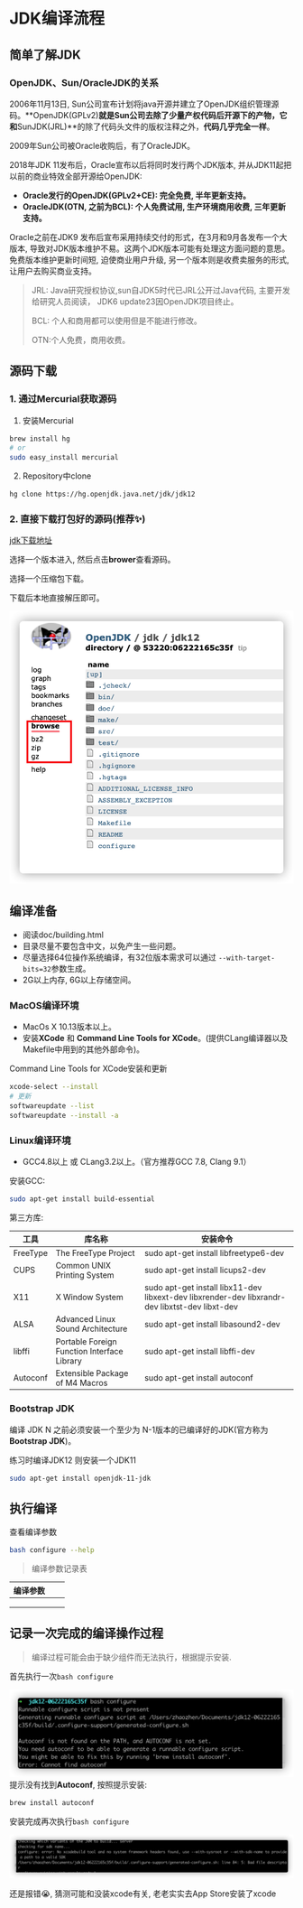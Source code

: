 # JDK编译流程



## 简单了解JDK

### OpenJDK、Sun/OracleJDK的关系

2006年11月13日, Sun公司宣布计划将java开源并建立了OpenJDK组织管理源码。**OpenJDK(GPLv2)**就是Sun公司去除了少量产权代码后开源下的产物，它和**SunJDK(JRL)**的除了代码头文件的版权注释之外，**代码几乎完全一样**。

2009年Sun公司被Oracle收购后，有了OracleJDK。

2018年JDK 11发布后，Oracle宣布以后将同时发行两个JDK版本, 并从JDK11起把以前的商业特效全部开源给OpenJDK:

- **Oracle发行的OpenJDK(GPLv2+CE): 完全免费, 半年更新支持。**
- **OracleJDK(OTN, 之前为BCL): 个人免费试用, 生产环境商用收费, 三年更新支持。**

Oracle之前在JDK9 发布后宣布采用持续交付的形式，在3月和9月各发布一个大版本, 导致对JDK版本维护不易。这两个JDK版本可能有处理这方面问题的意思。免费版本维护更新时间短, 迫使商业用户升级, 另一个版本则是收费卖服务的形式, 让用户去购买商业支持。

> JRL: Java研究授权协议,sun自JDK5时代已JRL公开过Java代码, 主要开发给研究人员阅读， JDK6 update23因OpenJDK项目终止。
>
> BCL: 个人和商用都可以使用但是不能进行修改。
>
> OTN:个人免费，商用收费。



## 源码下载

### 1. 通过Mercurial获取源码

1. 安装Mercurial

```bash
brew install hg
# or
sudo easy_install mercurial
```



2. Repository中clone

```bash
hg clone https://hg.openjdk.java.net/jdk/jdk12
```



### 2. 直接下载打包好的源码(推荐✨)

[jdk下载地址](https://hg.openjdk.java.net/jdk)

选择一个版本进入, 然后点击**brower**查看源码。

选择一个压缩包下载。

下载后本地直接解压即可。

![image-20210907220813653](JDK%E7%BC%96%E8%AF%91%E6%B5%81%E7%A8%8B.assets/image-20210907220813653-1024121.png)



## 编译准备

- 阅读doc/building.html
- 目录尽量不要包含中文，以免产生一些问题。
- 尽量选择64位操作系统编译，有32位版本需求可以通过 ``--with-target-bits=32``参数生成。
- 2G以上内存, 6G以上存储空间。

### MacOS编译环境

- MacOs X 10.13版本以上。
- 安装**XCode** 和 **Command Line Tools for XCode**。(提供CLang编译器以及Makefile中用到的其他外部命令)。

Command Line Tools for XCode安装和更新

```bash
xcode-select --install
# 更新
softwareupdate --list
softwareupdate --install -a
```
### Linux编译环境

- GCC4.8以上 或 CLang3.2以上。（官方推荐GCC 7.8, Clang 9.1）

安装GCC:

```bash
sudo apt-get install build-essential
```

第三方库:

| 工具     | 库名称                                      | 安装命令                                                     |
| -------- | ------------------------------------------- | ------------------------------------------------------------ |
| FreeType | The FreeType Project                        | sudo apt-get install libfreetype6-dev                        |
| CUPS     | Common UNIX Printing System                 | sudo apt-get install licups2-dev                             |
| X11      | X Window System                             | sudo apt-get install libx11-dev libxext-dev libxrender-dev libxrandr-dev libxtst-dev libxt-dev |
| ALSA     | Advanced Linux Sound Architecture           | sudo apt-get install libasound2-dev                          |
| libffi   | Portable Foreign Function Interface Library | sudo apt-get install libffi-dev                              |
| Autoconf | Extensible Package of M4 Macros             | sudo apt-get install autoconf                                |



### Bootstrap JDK

编译 JDK N 之前必须安装一个至少为 N-1版本的已编译好的JDK(官方称为**Bootstrap JDK**)。

练习时编译JDK12 则安装一个JDK11

```bash
sudo apt-get install openjdk-11-jdk
```

## 执行编译

查看编译参数	

```bash
bash configure --help
```

> 编译参数记录表

| 编译参数 |      |      |
| -------- | ---- | ---- |
|          |      |      |
|          |      |      |
|          |      |      |

## 记录一次完成的编译操作过程

> 编译过程可能会由于缺少组件而无法执行，根据提示安装.

首先执行一次``bash configure``

![image-20210907235308067](JDK%E7%BC%96%E8%AF%91%E6%B5%81%E7%A8%8B.assets/image-20210907235308067.png)
提示没有找到**Autoconf**, 按照提示安装:

```bash
brew install autoconf
```

安装完成再次执行``bash configure``

![image-20210907235954514](JDK%E7%BC%96%E8%AF%91%E6%B5%81%E7%A8%8B.assets/image-20210907235954514.png)

还是报错😭, 猜测可能和没装xcode有关, 老老实实去App Store安装了xcode

